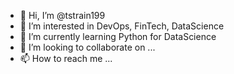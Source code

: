 - 👋 Hi, I’m @tstrain199
- 👀 I’m interested in DevOps, FinTech, DataScience
- 🌱 I’m currently learning Python for DataScience
- 💞️ I’m looking to collaborate on ...
- 📫 How to reach me ...

<!---
tstrain199/tstrain199 is a ✨ special ✨ repository because its `README.md` (this file) appears on your GitHub profile.
You can click the Preview link to take a look at your changes.
--->
